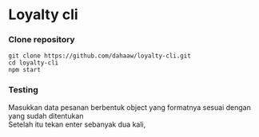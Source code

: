 # Loyalty cli

### Clone repository

``` 
git clone https://github.com/dahaaw/loyalty-cli.git
cd loyalty-cli
npm start
```

### Testing
Masukkan data pesanan berbentuk object yang formatnya sesuai dengan yang sudah ditentukan <br />
Setelah itu tekan enter sebanyak dua kali, <br />
